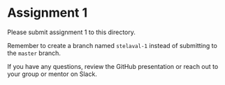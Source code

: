 # Assignment 1

Please submit assignment 1 to this directory.

Remember to create a branch named `stelaval-1` 
instead of submitting to the `master` branch.

If you have any questions, review the GitHub presentation or reach
out to your group or mentor on Slack.
